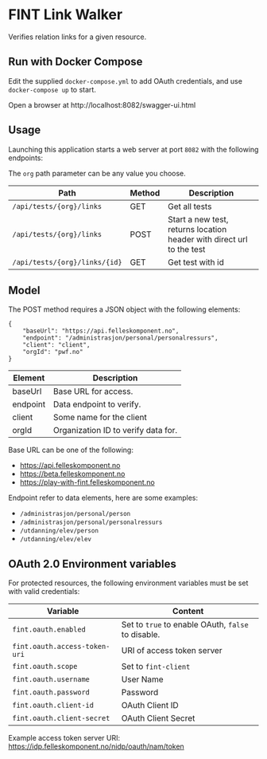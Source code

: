 # FINT Link Walker

Verifies relation links for a given resource.

## Run with Docker Compose

Edit the supplied `docker-compose.yml` to add OAuth credentials, and use `docker-compose up` to start.

Open a browser at http://localhost:8082/swagger-ui.html 

## Usage

Launching this application starts a web server at port `8082` with the following endpoints:

The `org` path parameter can be any value you choose.

| Path                          | Method | Description       |
|-------------------------------|--------|-------------------|
| `/api/tests/{org}/links`      | GET    | Get all tests     |
| `/api/tests/{org}/links`      | POST   | Start a new test, returns location header with direct url to the test  |
| `/api/tests/{org}/links/{id}` | GET    | Get test with id  |

## Model

The POST method requires a JSON object with the following elements:

    {
        "baseUrl": "https://api.felleskomponent.no",
        "endpoint": "/administrasjon/personal/personalressurs",
        "client": "client",
        "orgId": "pwf.no"
    }
    
| Element  | Description                         |
|----------|-------------------------------------|
| baseUrl  | Base URL for access.                |
| endpoint | Data endpoint to verify.            |
| client   | Some name for the client            |
| orgId    | Organization ID to verify data for. |

Base URL can be one of the following:
  - https://api.felleskomponent.no                   
  - https://beta.felleskomponent.no                  
  - https://play-with-fint.felleskomponent.no        

Endpoint refer to data elements, here are some examples:

  - `/administrasjon/personal/person`
  - `/administrasjon/personal/personalressurs`
  - `/utdanning/elev/person`
  - `/utdanning/elev/elev`

## OAuth 2.0 Environment variables

For protected resources, the following environment variables must be set with valid credentials:

| Variable                      | Content                                           |
|-------------------------------|---------------------------------------------------|
| `fint.oauth.enabled`          | Set to `true` to enable OAuth, `false` to disable.| 
| `fint.oauth.access-token-uri` | URI of access token server                        |
| `fint.oauth.scope`            | Set to `fint-client`                              |
| `fint.oauth.username`         | User Name                                         |
| `fint.oauth.password`         | Password                                          |
| `fint.oauth.client-id`        | OAuth Client ID                                   |
| `fint.oauth.client-secret`    | OAuth Client Secret                               |

Example access token server URI: https://idp.felleskomponent.no/nidp/oauth/nam/token

